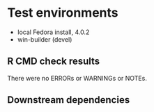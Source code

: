 # Test environments
* local Fedora install, 4.0.2
* win-builder (devel)

## R CMD check results
There were no ERRORs or WARNINGs or NOTEs.


## Downstream dependencies
